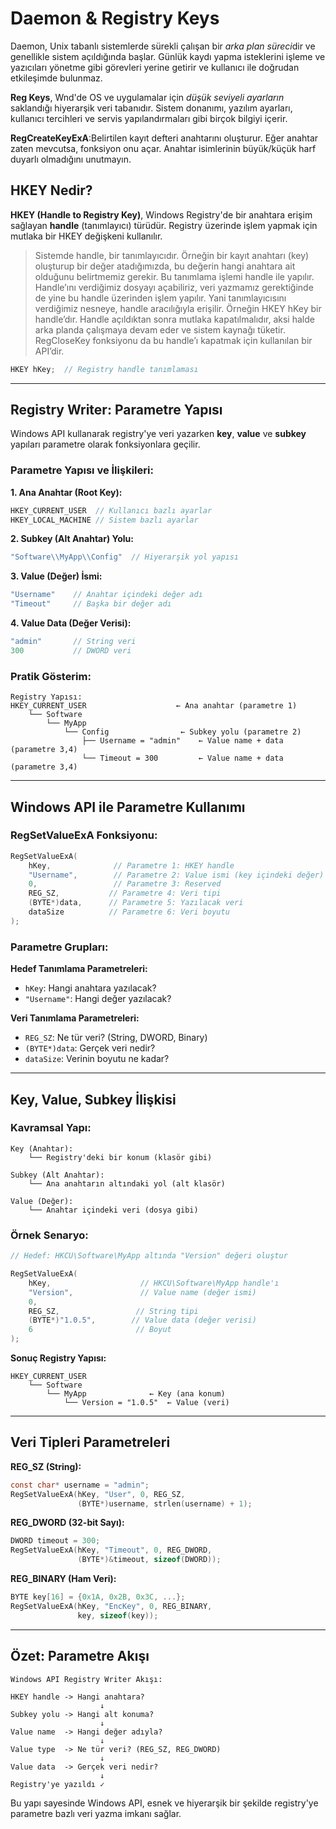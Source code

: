 # Daemon & Registry Keys
Daemon, Unix tabanlı sistemlerde sürekli çalışan bir *arka plan süreci*dir ve genellikle sistem açıldığında başlar. Günlük kaydı yapma isteklerini işleme ve yazıcıları yönetme gibi görevleri yerine getirir ve kullanıcı ile doğrudan etkileşimde bulunmaz.

**Reg Keys**, Wnd'de OS ve uygulamalar için *düşük seviyeli ayarların* saklandığı hiyerarşik veri tabanıdır. Sistem donanımı, yazılım ayarları, kullanıcı tercihleri ve servis yapılandırmaları gibi birçok bilgiyi içerir.

**RegCreateKeyExA**:Belirtilen kayıt defteri anahtarını oluşturur. Eğer anahtar zaten mevcutsa, fonksiyon onu açar. Anahtar isimlerinin büyük/küçük harf duyarlı olmadığını unutmayın.

## HKEY Nedir?

**HKEY (Handle to Registry Key)**, Windows Registry'de bir anahtara erişim sağlayan **handle** (tanımlayıcı) türüdür. Registry üzerinde işlem yapmak için mutlaka bir HKEY değişkeni kullanılır.

>    Sistemde handle, bir tanımlayıcıdır. Örneğin bir kayıt anahtarı (key) oluşturup bir değer atadığımızda, bu değerin hangi anahtara ait olduğunu belirtmemiz gerekir. Bu tanımlama işlemi handle ile yapılır. Handle’ını verdiğimiz dosyayı açabiliriz, veri yazmamız gerektiğinde de yine bu handle üzerinden işlem yapılır. Yani tanımlayıcısını verdiğimiz nesneye, handle aracılığıyla erişilir. Örneğin HKEY hKey bir handle’dır. Handle açıldıktan sonra mutlaka kapatılmalıdır, aksi halde arka planda çalışmaya devam eder ve sistem kaynağı tüketir. RegCloseKey fonksiyonu da bu handle’ı kapatmak için kullanılan bir API’dir.


```c
HKEY hKey;  // Registry handle tanımlaması
```

---

## Registry Writer: Parametre Yapısı

Windows API kullanarak registry'ye veri yazarken **key**, **value** ve **subkey** yapıları parametre olarak fonksiyonlara geçilir.

### Parametre Yapısı ve İlişkileri:

**1. Ana Anahtar (Root Key):**
```c
HKEY_CURRENT_USER  // Kullanıcı bazlı ayarlar
HKEY_LOCAL_MACHINE // Sistem bazlı ayarlar
```

**2. Subkey (Alt Anahtar) Yolu:**
```c
"Software\\MyApp\\Config"  // Hiyerarşik yol yapısı
```

**3. Value (Değer) İsmi:**
```c
"Username"    // Anahtar içindeki değer adı
"Timeout"     // Başka bir değer adı
```

**4. Value Data (Değer Verisi):**
```c
"admin"       // String veri
300           // DWORD veri
```

### Pratik Gösterim:

```
Registry Yapısı:
HKEY_CURRENT_USER                    ← Ana anahtar (parametre 1)
    └── Software                      
        └── MyApp                     
            └── Config                ← Subkey yolu (parametre 2)
                ├── Username = "admin"    ← Value name + data (parametre 3,4)
                └── Timeout = 300         ← Value name + data (parametre 3,4)
```

---

## Windows API ile Parametre Kullanımı

### RegSetValueExA Fonksiyonu:

```c
RegSetValueExA(
    hKey,              // Parametre 1: HKEY handle
    "Username",        // Parametre 2: Value ismi (key içindeki değer)
    0,                 // Parametre 3: Reserved
    REG_SZ,           // Parametre 4: Veri tipi
    (BYTE*)data,      // Parametre 5: Yazılacak veri
    dataSize          // Parametre 6: Veri boyutu
);
```

### Parametre Grupları:

**Hedef Tanımlama Parametreleri:**
- `hKey`: Hangi anahtara yazılacak?
- `"Username"`: Hangi değer yazılacak?

**Veri Tanımlama Parametreleri:**
- `REG_SZ`: Ne tür veri? (String, DWORD, Binary)
- `(BYTE*)data`: Gerçek veri nedir?
- `dataSize`: Verinin boyutu ne kadar?

---

## Key, Value, Subkey İlişkisi

### Kavramsal Yapı:

```
Key (Anahtar):
    └── Registry'deki bir konum (klasör gibi)
    
Subkey (Alt Anahtar):
    └── Ana anahtarın altındaki yol (alt klasör)
    
Value (Değer):
    └── Anahtar içindeki veri (dosya gibi)
```

### Örnek Senaryo:

```c
// Hedef: HKCU\Software\MyApp altında "Version" değeri oluştur

RegSetValueExA(
    hKey,                    // HKCU\Software\MyApp handle'ı
    "Version",               // Value name (değer ismi)
    0,
    REG_SZ,                 // String tipi
    (BYTE*)"1.0.5",        // Value data (değer verisi)
    6                       // Boyut
);
```

**Sonuç Registry Yapısı:**
```
HKEY_CURRENT_USER
    └── Software
        └── MyApp              ← Key (ana konum)
            └── Version = "1.0.5"  ← Value (veri)
```

---

## Veri Tipleri Parametreleri

**REG_SZ (String):**
```c
const char* username = "admin";
RegSetValueExA(hKey, "User", 0, REG_SZ, 
               (BYTE*)username, strlen(username) + 1);
```

**REG_DWORD (32-bit Sayı):**
```c
DWORD timeout = 300;
RegSetValueExA(hKey, "Timeout", 0, REG_DWORD, 
               (BYTE*)&timeout, sizeof(DWORD));
```

**REG_BINARY (Ham Veri):**
```c
BYTE key[16] = {0x1A, 0x2B, 0x3C, ...};
RegSetValueExA(hKey, "EncKey", 0, REG_BINARY, 
               key, sizeof(key));
```

---

## Özet: Parametre Akışı

```
Windows API Registry Writer Akışı:

HKEY handle -> Hangi anahtara?
                    ↓
Subkey yolu -> Hangi alt konuma?
                    ↓
Value name  -> Hangi değer adıyla?
                    ↓
Value type  -> Ne tür veri? (REG_SZ, REG_DWORD)
                    ↓
Value data  -> Gerçek veri nedir?
                    ↓
Registry'ye yazıldı ✓
```

Bu yapı sayesinde Windows API, esnek ve hiyerarşik bir şekilde registry'ye parametre bazlı veri yazma imkanı sağlar.
